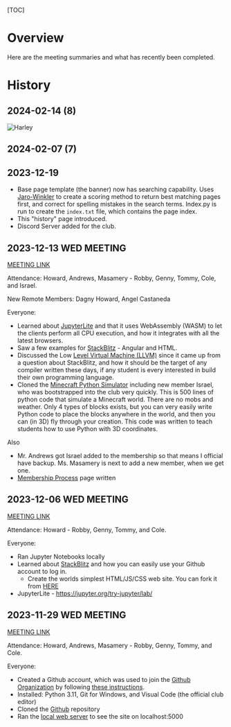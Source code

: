 [TOC]

<!--
DESCRIPTION: A journal of the weekly club meetings.
-->


# Overview

Here are the meeting summaries and what has recently been completed.

# History

## 2024-02-14 (8)

![Harley](/static/images/harley.png)

## 2024-02-07 (7)

## 2023-12-19

* Base page template (the banner) now has searching capability. Uses [Jaro-Winkler](https://en.wikipedia.org/wiki/Jaro%E2%80%93Winkler_distance) to create a scoring method to return best matching pages first, and correct for spelling mistakes in the search terms. Index.py is run to create the `index.txt` file, which contains the page index.
* This "history" page introduced.
* Discord Server added for the club.

## 2023-12-13 WED MEETING

[MEETING LINK](https://github.com/orgs/PhoenixCodingAcademy/projects/2/views/1?pane=issue&itemId=46135093)

Attendance: Howard, Andrews, Masamery - Robby, Genny, Tommy, Cole, and Israel.

New Remote Members: Dagny Howard, Angel Castaneda

Everyone:

* Learned about [JupyterLite](https://jupyter.org/try-jupyter/lab/) and that it uses WebAssembly (WASM) to let the clients perform all CPU execution, and how it integrates with all the latest browsers.
* Saw a few examples for [StackBlitz](https://stackblitz.com/) - Angular and HTML.
* Discussed the Low [Level Virtual Machine (LLVM)](https://en.wikipedia.org/wiki/LLVM) since it came up from a question about StackBlitz, and how it should be the target of any compiler written these days, if any student is every interested in build their own programming language.
* Cloned the [Minecraft Python Simulator](https://github.com/robertscotthoward/minecraft) including new member Israel, who was bootstrapped into the club very quickly. This is 500 lines of python code that simulate a Minecraft world. There are no mobs and weather. Only 4 types of blocks exists, but you can very easily write Python code to place the blocks anywhere in the world, and then you can (in 3D) fly through your creation. This code was written to teach students how to use Python with 3D coordinates.

Also

* Mr. Andrews got Israel added to the membership so that means I official have backup. Ms. Masamery is next to add a new member, when we get one.
* [Membership Process](http://phoenixcodingacademy.pythonanywhere.com/pages/MembershipProcess.md) page written


## 2023-12-06 WED MEETING

[MEETING LINK](https://github.com/orgs/PhoenixCodingAcademy/projects/2/views/1?pane=issue&itemId=46135093)

Attendance: Howard - Robby, Genny, Tommy, and Cole.

Everyone:

* Ran Jupyter Notebooks locally
* Learned about [StackBlitz](https://stackblitz.com/) and how you can easily use your Github account to log in.
  * Create the worlds simplest HTML/JS/CSS web site. You can fork it from [HERE](https://stackblitz.com/edit/web-platform-kgbg3k?file=index.html,styles.css,script.js)
* JupyterLite - https://jupyter.org/try-jupyter/lab/

## 2023-11-29 WED MEETING

[MEETING LINK](https://github.com/orgs/PhoenixCodingAcademy/projects/2/views/1?pane=issue&itemId=46084747)

Attendance: Howard, Andrews, Masamery - Robby, Genny, Tommy, and Cole.

Everyone:

* Created a Github account, which was used to join the [Github Organization](https://github.com/orgs/PhoenixCodingAcademy) by following [these instructions](http://phoenixcodingacademy.pythonanywhere.com/pages/MembershipProcess.md).
* Installed: Python 3.11, Git for Windows, and Visual Code (the official club editor)
* Cloned the [Github](https://github.com/PhoenixCodingAcademy/PhoenixCodingAcademy) repository
* Ran the [local web server](http://phoenixcodingacademy.pythonanywhere.com/pages/QuickStart.md) to see the site on localhost:5000


